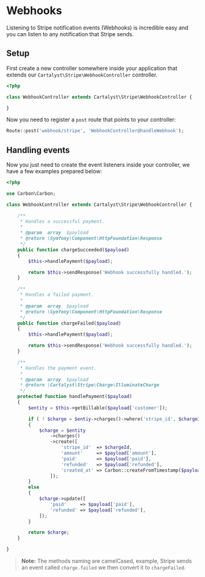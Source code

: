 # Webhooks

Listening to Stripe notification events (Webhooks) is incredible easy and you can listen to any notification that Stripe sends.

## Setup

First create a new controller somewhere inside your application that extends our `Cartalyst\Stripe\WebhookController` controller.

```php
<?php

class WebhookController extends Cartalyst\Stripe\WebhookController {

}
```

Now you need to register a `post` route that points to your controller:

```php
Route::post('webhook/stripe', 'WebhookController@handleWebhook');
```

## Handling events

Now you just need to create the event listeners inside your controller, we have a few examples prepared below:

```php
<?php

use Carbon\Carbon;

class WebhookController extends Cartalyst\Stripe\WebhookController {

	/**
	 * Handles a successful payment.
	 *
	 * @param  array  $payload
	 * @return \Symfony\Component\HttpFoundation\Response
	 */
	public function chargeSucceeded($payload)
	{
		$this->handlePayment($payload);

		return $this->sendResponse('Webhook successfully handled.');
	}

	/**
	 * Handles a failed payment.
	 *
	 * @param  array  $payload
	 * @return \Symfony\Component\HttpFoundation\Response
	 */
	public function chargeFailed($payload)
	{
		$this->handlePayment($payload);

		return $this->sendResponse('Webhook successfully handled.');
	}

	/**
	 * Handles the payment event.
	 *
	 * @param  array  $payload
	 * @return \Cartalyst\Stripe\Charge\IlluminateCharge
	 */
	protected function handlePayment($payload)
	{
		$entity = $this->getBillable($payload['customer']);

		if ( ! $charge = $entiy->charges()->where('stripe_id', $chargeId)->first())
		{
			$charge = $entity
				->charges()
				->create([
					'stripe_id'  => $chargeId,
					'amount'     => $payload['amount'],
					'paid'       => $payload['paid'],
					'refunded'   => $payload['refunded'],
					'created_at' => Carbon::createFromTimestamp($payload['created']),
				]);
		}
		else
		{
			$charge->update([
				'paid'     => $payload['paid'],
				'refunded' => $payload['refunded'],
			]);
		}

		return $charge;
	}

}
```

> **Note:** The methods naming are camelCased, example, Stripe sends an event called `charge.failed` we then convert it to `chargeFailed`.
